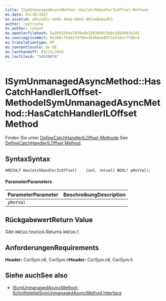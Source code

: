 ```yaml
---
title: ISymUnmanagedAsyncMethod::HasCatchHandlerILOffset-Methode
ms.date: 03/30/2017
ms.assetid: a9ce105c-6495-49ab-b0e5-903a48ebadb3
author: rpetrusha
ms.author: ronpet
ms.openlocfilehash: 5a2033264a7df0adb3263604c5b8c3d5d48fe242
ms.sourcegitcommit: 6b308cf6d627d78ee36dbbae8972a310ac7fd6c8
ms.translationtype: MT
ms.contentlocale: de-DE
ms.lasthandoff: 01/23/2019
ms.locfileid: "54539076"
---
```

# <a name="isymunmanagedasyncmethodhascatchhandleriloffset-method"></a><span data-ttu-id="f819c-102">ISymUnmanagedAsyncMethod::HasCatchHandlerILOffset-Methode</span><span class="sxs-lookup"><span data-stu-id="f819c-102">ISymUnmanagedAsyncMethod::HasCatchHandlerILOffset Method</span></span>
<span data-ttu-id="f819c-103">Finden Sie unter [DefineCatchHandlerILOffset-Methode](../../../../docs/framework/unmanaged-api/diagnostics/isymunmanagedasyncmethodpropertieswriter-definecatchhandleriloffset-method.md).</span><span class="sxs-lookup"><span data-stu-id="f819c-103">See [DefineCatchHandlerILOffset Method](../../../../docs/framework/unmanaged-api/diagnostics/isymunmanagedasyncmethodpropertieswriter-definecatchhandleriloffset-method.md).</span></span>  
  
## <a name="syntax"></a><span data-ttu-id="f819c-104">Syntax</span><span class="sxs-lookup"><span data-stu-id="f819c-104">Syntax</span></span>  
  
```idl  
HRESULT HasCatchHandlerILOffset(    [out, retval] BOOL* pRetVal);  
```  
  
#### <a name="parameters"></a><span data-ttu-id="f819c-105">Parameter</span><span class="sxs-lookup"><span data-stu-id="f819c-105">Parameters</span></span>  
  
|<span data-ttu-id="f819c-106">Parameter</span><span class="sxs-lookup"><span data-stu-id="f819c-106">Parameter</span></span>|<span data-ttu-id="f819c-107">Beschreibung</span><span class="sxs-lookup"><span data-stu-id="f819c-107">Description</span></span>|  
|---------------|-----------------|  
|`pRetVal`||  
  
## <a name="return-value"></a><span data-ttu-id="f819c-108">Rückgabewert</span><span class="sxs-lookup"><span data-stu-id="f819c-108">Return Value</span></span>  
 <span data-ttu-id="f819c-109">Gibt `HRESULT`zurück.</span><span class="sxs-lookup"><span data-stu-id="f819c-109">Returns `HRESULT`.</span></span>  
  
## <a name="requirements"></a><span data-ttu-id="f819c-110">Anforderungen</span><span class="sxs-lookup"><span data-stu-id="f819c-110">Requirements</span></span>  
 <span data-ttu-id="f819c-111">**Header:** CorSym.idl, CorSym.h</span><span class="sxs-lookup"><span data-stu-id="f819c-111">**Header:** CorSym.idl, CorSym.h</span></span>  
  
## <a name="see-also"></a><span data-ttu-id="f819c-112">Siehe auch</span><span class="sxs-lookup"><span data-stu-id="f819c-112">See also</span></span>
- [<span data-ttu-id="f819c-113">ISymUnmanagedAsyncMethod-Schnittstelle</span><span class="sxs-lookup"><span data-stu-id="f819c-113">ISymUnmanagedAsyncMethod Interface</span></span>](../../../../docs/framework/unmanaged-api/diagnostics/isymunmanagedasyncmethod-interface.md)
